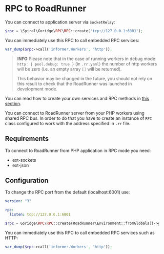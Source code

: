 # RPC to RoadRunner

You can connect to application server via `SocketRelay`:

```php
$rpc = \Spiral\Goridge\RPC\RPC::create('tcp://127.0.0.1:6001');
```

You can immediately use this RPC to call embedded RPC services:

```php
var_dump($rpc->call('informer.Workers', 'http'));
```

> **INFO**
> Please note that in the case of running workers in debug mode:
> `http: { pool.debug: true }` (in `.rr.yaml`) the number of http workers will be zero (i.e. an empty array `[]` will be
> returned).
>
> This behavior may be changed in the future, you should not rely on this result to check that the
> RoadRunner was launched in development mode.

You can read how to create your own services and RPC methods in [this section](../customization/plugin.md).

You can connect to RoadRunner server from your PHP workers using shared RPC bus. In order to do that you have to create
an instance of `RPC` class configured to work with the address specified in `.rr` file.

## Requirements

To connect to RoadRunner from PHP application in RPC mode you need:

- ext-sockets
- ext-json

## Configuration

To change the RPC port from the default (localhost:6001) use:

```yaml
version: "3"

rpc:
  listen: tcp://127.0.0.1:6001
```

```php
$rpc = Goridge\RPC\RPC::create(RoadRunner\Environment::fromGlobals()->getRPCAddress());
```

You can immediately use this RPC to call embedded RPC services such as HTTP:

```php
var_dump($rpc->call('informer.Workers', 'http'));
```